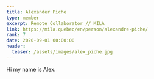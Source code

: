 ```yaml
---
title: Alexander Piche
type: member
excerpt: Remote Collaborator // MILA
link: https://mila.quebec/en/person/alexandre-piche/
rank: 7
date: 2020-09-01 00:00:00
header:
  teaser: /assets/images/alex_piche.jpg
---
```


Hi my name is Alex.
